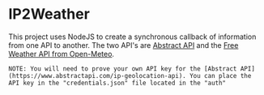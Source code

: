 # IP2Weather

This project uses NodeJS to create a synchronous callback of information from one API to another.
The two API's are [Abstract API](https://www.abstractapi.com/ip-geolocation-api) and the [Free Weather API from Open-Meteo](open-meteo.com/en).

`NOTE: You will need to prove your own API key for the [Abstract API](https://www.abstractapi.com/ip-geolocation-api). You can place the API key in the "credentials.json" file located in the "auth"`
